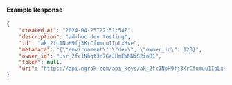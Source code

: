 <!-- Code generated for API Clients. DO NOT EDIT. -->

#### Example Response

```json
{
	"created_at": "2024-04-25T22:51:54Z",
	"description": "ad-hoc dev testing",
	"id": "ak_2fc1NpH9fj3KrCfumuu1IpLxHve",
	"metadata": "{\"environment\":\"dev\", \"owner_id\": 123}",
	"owner_id": "usr_2fc1Nhqt3n7GeJHmEWMNiS2inB1",
	"token": null,
	"uri": "https://api.ngrok.com/api_keys/ak_2fc1NpH9fj3KrCfumuu1IpLxHve"
}
```
